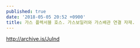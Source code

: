 ```yaml
---
published: true
date: '2018-05-05 20:52 +0900'
title: 가스 플렉서블 호스. 가스보일러와 가스배관 연결 자재.
---
```

<http://archive.is/JuInd>